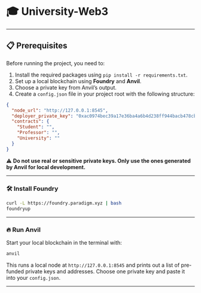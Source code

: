 # 🎓 University-Web3

---

## 📋 Prerequisites

Before running the project, you need to:

1. Install the required packages using `pip install -r requirements.txt`.
2. Set up a local blockchain using **Foundry** and **Anvil**.
3. Choose a private key from Anvil’s output.
4. Create a `config.json` file in your project root with the following structure:

```json
{
  "node_url": "http://127.0.0.1:8545",
  "deployer_private_key": "0xac0974bec39a17e36ba4a6b4d238ff944bacb478cbed5efcae784d7bf4f2ff80",
  "contracts": {
    "Student": "",
    "Professor": "",
    "University": ""
  }
}
```

⚠️ **Do not use real or sensitive private keys. Only use the ones generated by Anvil for local development.**

---

### 🛠 Install Foundry

```bash
curl -L https://foundry.paradigm.xyz | bash
foundryup
```

---

### 🔥 Run Anvil

Start your local blockchain in the terminal with:

```bash
anvil
```

This runs a local node at `http://127.0.0.1:8545` and prints out a list of pre-funded private keys and addresses. Choose one private key and paste it into your `config.json`.

---

